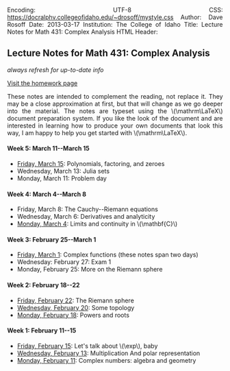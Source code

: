 Encoding: UTF-8
CSS: https://docralphv.collegeofidaho.edu/~drosoff/mystyle.css
Author: Dave Rosoff
Date: 2013-03-17
Institution: The College of Idaho
Title: Lecture Notes for Math 431: Complex Analysis
HTML Header: <script type="text/javascript" src="https://docralphv.collegeofidaho.edu/mathjax/MathJax.js?config=TeX-AMS-MML_HTMLorMML"></script>
<style>p {text-align:justify;}
li {text-align:justify;}
</style>

## Lecture Notes for Math 431: Complex Analysis

<p class = "tip"><em class = "red">always refresh for up-to-date info</em></p>

[Visit the homework page](HW.html)

These notes are intended to complement the reading, not replace it. They may be a close approximation at first, but that will change as we go deeper into the material. The notes are typeset using the \\(\mathrm\LaTeX\\) document preparation system. If you like the look of the document and are interested in learning how to produce your own documents that look this way, I am happy to help you get started with \\(\mathrm\LaTeX\\).

#### Week 5: March 11--March 15
- [Friday, March 15][ln-8]: Polynomials, factoring, and zeroes
- Wednesday, March 13: Julia sets
- Monday, March 11: Problem day

#### Week 4: March 4--March 8
- Friday, March 8: The Cauchy--Riemann equations  
- Wednesday, March 6: Derivatives and analyticity 
- [Monday, March 4][ln-7]: Limits and continuity in \\(\mathbf{C}\\) 

#### Week 3: February 25--March 1
- [Friday, March 1][ln-7]: Complex functions (these notes span two days) 
- Wednesday: February 27: Exam 1
- Monday, February 25: More on the Riemann sphere

#### Week 2: February 18--22
- [Friday, February 22][ln-6]: The Riemann sphere 
- [Wednesday, February 20][ln-5]: Some topology 
- [Monday, February 18][ln-4]: Powers and roots 

#### Week 1: February 11--15
- [Friday, February 15][ln-3]: Let's talk about \\(\exp\\), baby 
- [Wednesday, February 13][ln-2]: Multiplication And polar representation 
- [Monday, February 11][ln-1]: Complex numbers: algebra and geometry 
    
[ln-8]: LectureNotes/Polynomials.pdf
[ln-7]: LectureNotes/ComplexFunctions.pdf
[ln-6]: LectureNotes/RiemannSphere.pdf
[ln-5]: LectureNotes/SomeTopology.pdf
[ln-4]: LectureNotes/PowersAndRoots.pdf
[ln-3]: LectureNotes/TheExponentialFunction.pdf
[ln-2]: LectureNotes/MultiplicationAndPolarRepresentation.pdf
[ln-1]: LectureNotes/ComplexNumbersAlgebraGeometry.pdf